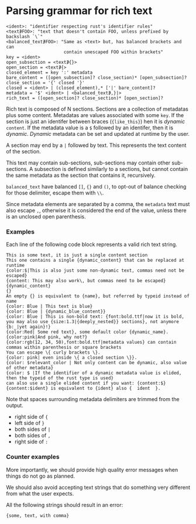 # Parsing grammar for rich text 

```
<ident>: "identifier respecting rust's identifier rules"
<text∌FOO>: "text that doesn't contain FOO, unless prefixed by backslash `\`"
<balanced_text∌FOO>: "Same as <text> but, has balanced brackets and can
                      contain unescaped FOO within brackets"
key = <ident>
open_subsection = <text∌{}>
open_section = <text∌{>
closed_element = key ':' metadata
bare_content = ([open_subsection]? close_section)* [open_subsection]?
close_section = '{' closed '}'
closed = <ident> | (closed_element),* ['|' bare_content]?
metadata = '$' <ident> | <balanced_text∌,}|>
rich_text = ([open_section]? close_section)* [open_section]?
```

Rich text is composed of N sections.
Sections are a collection of metadatas plus some content.
Metadatas are values associated with some `key`.
If the section is just an identifer between braces (`{like_this}`) 
hen it is *dynamic* `content`.
If the metadata value is a `$` followed by an identifer, then it is *dynamic*.
*Dynamic* metadata can be set and updated at runtime by the user.

A section may end by a `|` followed by text. This represents the text content
of the section.

This text may contain sub-sections, sub-sections may contain other sub-sections.
A subsection is defined similarly to a sections,
but cannot contain the same metadata as the section that contains it, recursively.

`balanced_text` have balanced `[]`, `{}` and `()`, to opt-out of balance
checking for those delimiter, escape them with `\\`.

Since metadata elements are separated by a comma, the `metadata` text must also
escape `,`, otherwise it is considered the end of the value,
unless there is an unclosed open parenthesis.

### Examples

Each line of the following code block represents a valid rich text string.

```
This is some text, it is just a single content section
This one contains a single {dynamic_content} that can be replaced at runtime
{color:$|This is also just some non-dynamic text, commas need not be escaped}
{content: This may also work\, but commas need to be escaped}
{dynamic_content}
{}
An empty {} is equivalent to {name}, but referred by typeid instead of name
{color: Blue | This text is blue}
{color: Blue | {dynamic_blue_content}}
{color: Blue | This is non-bold text: {font:bold.ttf|now it is bold, you may also use {size:1.3|{deeply_nested}} sections}, not anymore {b:_|yet again}!}
{color:Red| Some red text}, some default color {dynamic_name}. {color:pink|And pink, why not?}
{color:rgb(12, 34, 50),font:bold.ttf|metadata values} can contain commas within parenthesis or square brackets
You can escape \{ curly brackets \}.
{color: pink| even inside \{ a closed section \}}.
{color: $relevant_color | Not only content can be dynamic, also value of other metadata}
{color: $ |If the identifier of a dynamic metadata value is elided, then the typeid of the rust type is used}
can also use a single elided content if you want: {content:$}
{content:$ident} is equivalent to {ident} also {  ident  }.
```

Note that spaces surrounding metadata delimiters are trimmed from the output.

- right side of `{`
- left side of `}`
- both sides of `|`
- both sides of `,`
- right side of `:`

### Counter examples

More importantly, we should provide high quality error messages when things do
not go as planned.

We should also avoid accepting text strings that do something very different
from what the user expects.

All the following strings should result in an error:

```
{some, text, with comma}
```
